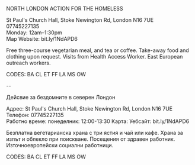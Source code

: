 NORTH LONDON ACTION FOR THE HOMELESS

St Paul's Church Hall, Stoke Newington Rd, London N16 7UE  
07745227135  
Monday: 12am–1:30pm  
Map   Website: bit.ly/1NdAPD6  

Free three-course vegetarian meal, and tea or coffee. Take-away food and clothing upon request. Visits from Health Access Worker. East European outreach workers.

CODES: BA CL ET FF LA MS OW

--

Дейсвие за бездомните в северен Лондон

Адрес: St Paul's Church Hall, Stoke Newington Rd, London N16 7UE  
Телефон: 07745227135  
Работно време: понеделник: 12:00-13:30
Карта: Уебсайт: bit.ly/1NdAPD6  

Безплатна вегетарианска храна с три ястия и чай или кафе. Храна за изпът и облекло при поискване. Посещения от здравен работник. Източноевропейски социални работници.

CODES: BA CL ET FF LA MS OW